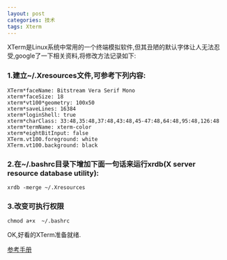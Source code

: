 ```yaml
---
layout: post
categories: 技术
tags: Xterm 
---
```


XTerm是Linux系统中常用的一个终端模拟软件,但其丑陋的默认字体让人无法忍受,google了一下相关资料,将修改方法记录如下:

### 1.建立~/.Xresources文件,可参考下列内容:

	XTerm*faceName: Bitstream Vera Serif Mono
	xterm*faceSize: 18
	xterm*vt100*geometry: 100x50
	xterm*saveLines: 16384
	xterm*loginShell: true
	xterm*charClass: 33:48,35:48,37:48,43:48,45-47:48,64:48,95:48,126:48
	xterm*termName: xterm-color
	xterm*eightBitInput: false
	XTerm.vt100.foreground: white
	XTerm.vt100.background: black




### 2.在~/.bashrc目录下增加下面一句话来运行xrdb(X server resource database utility):
	
	
	xrdb -merge ~/.Xresources

###  3.改变可执行权限

	chmod a+x  ~/.bashrc

OK,好看的XTerm准备就绪.


[参考手册]("https://wiki.archlinux.org/index.php/Xterm")
